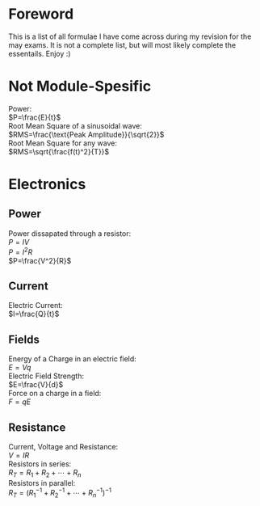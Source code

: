 # Foreword  
This is a list of all formulae I have come across during my revision for the may exams. It is not a complete list, but will most likely complete the essentails. Enjoy :)  
# Not Module-Spesific  
Power:  
$P=\frac{E}{t}$  
Root Mean Square of a sinusoidal wave:  
$RMS=\frac{\text{Peak Amplitude}}{\sqrt{2}}$  
Root Mean Square for any wave:  
$RMS=\sqrt{\frac{f(t)^2}{T}}$  
# Electronics  
## Power  
Power dissapated through a resistor:  
$P=IV$  
$P=I^2R$  
$P=\frac{V^2}{R}$  
## Current  
Electric Current:  
$I=\frac{Q}{t}$  
## Fields  
Energy of a Charge in an electric field:  
$E=Vq$  
Electric Field Strength:  
$E=\frac{V}{d}$  
Force on a charge in a field:  
$F=qE$  
## Resistance  
Current, Voltage and Resistance:  
$V=IR$  
Resistors in series:  
$R_T=R_1+R_2+\cdots+R_n$  
Resistors in parallel:  
$R_T=\left(R_1^{-1}+R_2^{-1}+\cdots+R_n^{-1}\right)^{-1}$  
